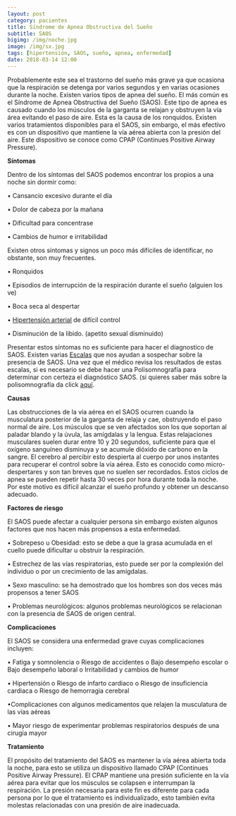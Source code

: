 ```yaml
---
layout: post
category: pacientes
title: Síndrome de Apnea Obstructiva del Sueño
subtitle: SAOS
bigimg: /img/noche.jpg
image: /img/sx.jpg
tags: [hipertensión, SAOS, sueño, apnea, enfermedad]
date: 2018-03-14 12:00
---
```


Probablemente este sea el trastorno del sueño más grave ya que ocasiona que la respiración se detenga por varios segundos y en varias ocasiones durante la noche.
Existen varios tipos de apnea del sueño.  El más común es el Síndrome de Apnea Obstructiva del Sueño (SAOS). Este tipo de apnea es causado cuando los músculos de la garganta se relajan y obstruyen la vía área evitando el paso de aire. Esta es la causa de los ronquidos.
Existen varios tratamientos disponibles para el SAOS, sin embargo, el más efectivo es con un dispositivo que mantiene la vía aérea abierta con la presión del aire. Este dispositivo se conoce como CPAP (Continues Positive Airway Pressure).

**Síntomas**

Dentro de los síntomas del SAOS podemos encontrar los propios a una noche sin dormir como: 

•	Cansancio excesivo durante el día

•	Dolor de cabeza por la mañana

•	Dificultad para concentrase 

•	Cambios de humor e irritabilidad

Existen otros síntomas y signos un poco más difíciles de identificar, no obstante, son muy frecuentes. 

•	Ronquidos 

•	Episodios de interrupción de la respiración durante el sueño (alguien los ve)

•	Boca seca al despertar

•	[Hipertensión arterial]( https://cdsmexico.github.io/2018-03-09-sue%C3%B1o-y-coraz%C3%B3n/) de difícil control

•	Disminución de la libido. (apetito sexual disminuido) 

Presentar estos síntomas no es suficiente para hacer el diagnostico de SAOS. Existen varias [Escalas]( https://cdsmexico.github.io/x) 
que nos ayudan a sospechar sobre la presencia de SAOS. Una vez que el médico revisa los resultados de estas escalas, si es necesario se 
debe hacer una Polisomnografía para determinar con certeza el diagnóstico SAOS. (si quieres saber más sobre la polisomnografía da click [aquí](https://cdsmexico.github.io/2018-03-10-polis/).

**Causas**

Las obstrucciones de la vía aérea en el SAOS ocurren cuando la musculatura posterior de la garganta de relaja y cae, obstruyendo el paso normal de aire. Los músculos que se ven afectados son los que soportan al paladar blando y la úvula, las amígdalas y la lengua.
Estas relajaciones musculares suelen durar entre 10 y 20 segundos, suficiente para que el oxígeno sanguíneo disminuya y se acumule dióxido de carbono en la sangre. El cerebro al percibir esto despierta al cuerpo por unos instantes para recuperar el control sobre la vía aérea. Esto es conocido como micro-despertares y son tan breves que no suelen ser recordados. 
Estos ciclos de apnea se pueden repetir hasta 30 veces por hora durante toda la noche. Por este motivo es difícil alcanzar el sueño profundo y obtener un descanso adecuado.

**Factores de riesgo**

El SAOS puede afectar a cualquier persona sin embargo existen algunos factores que nos hacen más propensos a esta enfermedad. 

•	Sobrepeso u Obesidad: esto se debe a que la grasa acumulada en el cuello puede dificultar u obstruir la respiración. 

•	Estrechez de las vías respiratorias, esto puede ser por la complexión del individuo o por un crecimiento de las amígdalas.

•	Sexo masculino: se ha demostrado que los hombres son dos veces más propensos a tener SAOS

•	Problemas neurológicos: algunos problemas neurológicos se relacionan con la presencia de SAOS de origen central.

**Complicaciones**

El SAOS se considera una enfermedad grave cuyas complicaciones incluyen:

•	Fatiga y somnolencia 
    o	Riesgo de accidentes
    o	Bajo desempeño escolar
    o	Bajo desempeño laboral
    o	Irritabilidad y cambios de humor

•	Hipertensión 
    o	Riesgo de infarto cardiaco 
    o	Riesgo de insuficiencia cardiaca
    o	Riesgo de hemorragia cerebral

•Complicaciones con algunos medicamentos que relajen la musculatura de las vías aéreas 

•	Mayor riesgo de experimentar problemas respiratorios después de una cirugía mayor

**Tratamiento**

El propósito del tratamiento del SAOS es mantener la vía aérea abierta toda la noche, para esto se utiliza un dispositivo llamado CPAP (Continues Positive Airway Pressure). El CPAP mantiene una presión suficiente en la vía aérea para evitar que los músculos se colapsen e interrumpan la respiración. La presión necesaria para este fin es diferente para cada persona por lo que el tratamiento es individualizado, esto también evita molestas relacionadas con una presión de aire inadecuada. 



